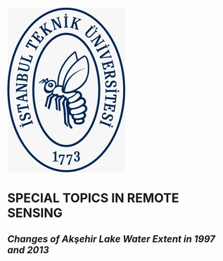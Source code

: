 ![itulogo](itulogo.jpeg)
# SPECIAL TOPICS IN REMOTE SENSING
## *Changes of Akşehir Lake Water Extent in 1997 and 2013*
